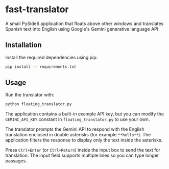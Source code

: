 # fast-translator

A small PySide6 application that floats above other windows and translates
Spanish text into English using Google's Gemini generative language API.

## Installation

Install the required dependencies using pip:

```bash
pip install -r requirements.txt
```

## Usage

Run the translator with:

```bash
python floating_translator.py
```

The application contains a built-in example API key, but you can modify the
`GEMINI_API_KEY` constant in `floating_translator.py` to use your own.

The translator prompts the Gemini API to respond with the English
translation enclosed in double asterisks (for example `**hello**`).
The application filters the response to display only the text inside the
asterisks.

Press `Ctrl+Enter` (or `Ctrl+Return`) inside the input box to send the text
for translation. The input field supports multiple lines so you can type
longer passages.
